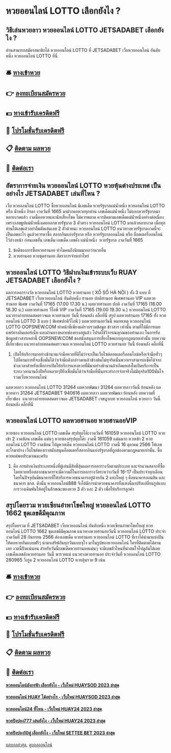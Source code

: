 # หวยออนไลน์ LOTTO เลือกยังไง ?
## วิธีเล่นหวยลาว หวยออนไลน์ LOTTO JETSADABET เลือกยังไง ?
ท่านสามารถสมัครสมาชิกได้ หวยออนไลน์ LOTTO ที่ JETSADABET เว็บหวยออนไลน์ อันดับหนึ่ง หวยออนไลน์ LOTTO ที่นี่

## 🛎 [ทางเข้าหวย](https://bit.ly/3BG5bNw)
## 👉 [ลงทะเบียนสมัครหวย](https://bit.ly/3BG5bNw)
## 💵 [ทางเข้ารับเครดิตฟรี](https://bit.ly/3C3mvgS)
## 👑 [โปรโมชั่นรับเครดิตฟรี](https://bit.ly/3C3mvgS)
## 📋 [ติดตาม ผลหวย](https://bit.ly/3C3mvgS)
## 📱 [ติดต่อเรา](https://bit.ly/3C3mvgS)

## อัตราการจ่ายเงิน หวยออนไลน์ LOTTO หวยหุ้นต่างประเทศ เป็นอย่างไร JETSADABET เล่นที่ไหน ?
เว็บ หวยออนไลน์ LOTTO ซื้อหวยออนไลน์ มีเลขเด็ด หวยรัฐบาลแม่น้ำหนึ่ง หวยออนไลน์ LOTTO หรือ น้ำหนึ่ง ภิรดา งวดวันที่ 1665 มาฝากคอหวยทุกท่าน เลขเด็ดแม่น้ำหนึ่ง ไม่ออกหวยรัฐบาลมาหลายงวดแล้ว งวดนี้คอหวยและนักเสี่ยงโชค ไม่ควรพลาด ควรติดตามเลขเด็ดแม่น้ำหนึ่งอย่างต่อเนื่อง เพราะเลขธูปแม่น้ำหนึ่งเคยออกหวยรัฐบาล 3 ตัวตรง หวยออนไลน์ LOTTO มาแล้วหลายงวด เมื่อทุกท่านได้เลขแล้วอย่าลืมตัดเล่นเลข 2 ตัวด้วยนะ หวยออนไลน์ LOTTO แนวทางหวยรัฐบาลงวดนี้จะเป็นเลขอะไร ดูแล้วควรหาซื้อ สลากกินแบ่งรัฐบาล หรือ หวยรัฐบาลออนไลน์ หรือ ล็อตเตอรี่ออนไลน์ ไว้ล่วงหน้า ก่อนเลขอั้น เลขเต็ม
เลขเด็ด เลขดัง แม่น้ำหนึ่ง  หวยรัฐบาล งวดวันที่ 1665
1. ข้อดีของการซื้อหวยฮานอย ทำไมคนถึงนิยมมากกว่าหวยอื่น
2. หวยฮานอย หวยชุดฮานอย อัตราการจ่ายเท่าไหร่

## หวยออนไลน์ LOTTO วิธีฝากเงินเข้าระบบเว็บ RUAY JETSADABET เลือกยังไง ?
ผลการออกรางวัล หวยออนไลน์ LOTTO หวยฮานอย ( XỔ SỐ HÀ NỘI ) ทั้ง 3 แบบ ที่ JETSADABET เว็บหวยออนไลน์ อันดับหนึ่ง ฮานอย ปกติฮานอย พิเศษฮานอย VIP
ผลหวยฮานอย พิเศษ งวดวันที่ 17165 (17.00 17.30 น.)
ผลหวยฮานอย ปกติ งวดวันที่ 17165 (18.00 18.30 น.)
ผลหวยฮานอย วีไอพี VIP งวดวันที่ 17165 (19.00 19.30 น.)
 หวยออนไลน์ LOTTO แนวทางถ่ายทอดสดตรวจผล หวยฮานอย วันนี้ ย้อนหลัง คลิ๊กที่นี่ 
สรุป ผลหวยฮานอย 17165 ทั้ง หวยออนไลน์ LOTTO 3 แบบ ( พิเศษปกติวีไอพี ) ผลหวยฮานอยวันนี้
หมายเหตุ หวยออนไลน์ LOTTO OOPSNEW.COM ทำหน้าที่เพียงแค่รวบรวมข้อมูล ข่าวสาร เท่านั้น ตามที่ได้มีการเผยแพร่ทางอินเตอร์เน็ท และผ่านทางหลายช่องทางอยู่แล้ว โปรดใช้วิจารณญาณของท่านเอง ในการรับข้อมูลข่าวสารเหล่านี้ OOPSNEW.COM ขอสนับสนุนการเสี่ยงโชคแบบถูกกฎหมายเท่านั้น
บทความที่เกี่ยวข้อง
แนวทางถ่ายทอดสดตรวจผล หวยออนไลน์ LOTTO หวยฮานอย วันนี้ ย้อนหลัง คลิ๊กที่นี่
1. เปิดให้บริการมาอย่างช้านานเจ้ามือหวยที่ดีไม่ว่าจะเป็นเว็บไซต์ลอตเตอรี่ออนไลน์หรือเจ้ามือทั่วๆไปก็ตามการที่จะเชื่อมั่นได้ว่าเจ้ามือดังกล่าวมาแล้วข้างต้นไม่ทุจริตนั้นพวกเราสามารถเช็คได้จากช่วงเวลาสำหรับเพื่อการเปิดให้บริการแทงหวยที่มีมาอย่างช้านานถ้าเกิดแหล่งใดเปิดบริการเป็นระยะเวลานานถึงปีหรือหลายๆปียิ่งเชื่อมั่นได้ว่าเจ้ามือที่นั้นกระทำการจ่ายจริงไม่มีทุจริต100มั่นใจ รวมเว็บหวยออนไลน์

ผลหวยลาว หวยออนไลน์ LOTTO 31264 ผลหวยพัฒนา 31264 ผลหวยลาววันนี้ ย้อนหลัง
ผลหวยลาว 31264 JETSADABET 940616
 ผลหวยลาว ผลหวยพัฒนา ย้อนหลัง 
บทความที่เกี่ยวข้อง
 แนวทางถ่ายทอดสดตรวจผล JETSADABET เจษฎาเบท หวยออนไลน์ หวยลาว วันนี้ ย้อนหลัง คลิ๊กที่นี่  

## หวยออนไลน์ LOTTO ผลหวยฮานอย หวยฮานอยVIP
หวยซอง หวยออนไลน์ LOTTO เลขเด็ด สรุปทุบโต๊ะงวดวันที่ 161059 หวยออนไลน์ LOTTO หวยเข้า 2 งวดซ้อน
เลขเด็ด แม่นๆ หวยซองสรุปทุบโต๊ะ งวดนี้ 161059 แม่นมาก หวยเข้า 2 หวยออนไลน์ LOTTO งวดซ้อน ไปดูหวยเด็ด หวยออนไลน์ LOTTO งวดนี้ 16 ตุลาคม 2566 ให้เลขอะไรมาบ้าง
เว็บไซต์ของเราสนับสนุนล็อตเตอรี่สลากกินแบ่งรัฐบาลที่ถูกต้องตามกฏหมายเท่านั้น. ซื้อหวยแต่พอประมาณนะครับ
1. คือ การฝากเงินประเภทหนึ่งที่ผู้เล่นมีสิทธิ์ลุ้นผลการออกรางวัลตามประเภท และจำนวนสลากที่ซื้อโดยหวยหรือสลากธนาคารจะมีความถี่ในการออกรางวัลระหว่างวันที่ 16-17 เป็นประจำทุกเดือน โดยในปัจจุบันมีธนาคารที่ให้บริการหวยธนาคารอยู่ด้วยกัน 2 แห่งใหญ่ ๆ คือธนาคารออมสิน และธนาคาร ธกส. ดังนั้น หวยออนไลน์888 จึงได้มีการนำหวยธนาคารทั้งแห่งนี้มาปรับเปลี่ยนรูปแบบการวางเดิมพันให้อยู่ในลักษณะของหวย 3 ตัว และ 2 ตัว เพื่อให้บริการลูกค้า

## สรุปโดยรวม หวยเซียนอ๋าพาโชคใหญ่ หวยออนไลน์ LOTTO 1662 ชุดเลขดีมีคุณภาพ
สรุปโดยรวม ที่ JETSADABET เว็บหวยออนไลน์ อันดับหนึ่ง หวยเซียนอ๋าพาโชคใหญ่ หวยออนไลน์ LOTTO 1662 ชุดเลขดีมีคุณภาพ แนวทางหวยฮานอยวันนี้ หวยออนไลน์ LOTTO ประจำงวดวันที่ 28 กันยายน 2566 ส่องเลขเด็ด หวยฮานอย หวยออนไลน์ LOTTO ที่เราได้นำมาแบ่งปันให้คอหวยกันแบบฟรีๆ นำมาเสริฟกันทุกวันแบบจุใจ มาในรูปของหวยออนไลน์ ใครที่ติดตามได้ตามเลย งวดนี้ปังแน่นอน สำหรับวันนี้เลขเด็ดหวยฮานอยแม่นๆ จะมีเลขตัวไหนที่น่าสนใจไปดูกันได้เลย
เลขเด็ดเลขดังหวยฮานอย วันนี้ พารวยแน่ แนวทางหวยฮานอย ประจำวันที่ หวยออนไลน์ LOTTO 280965 วิ่งรูด 2 หวยออนไลน์ LOTTO หวยลุ้นรวย 9 เน้น

## 🛎 [ทางเข้าหวย](https://bit.ly/3BG5bNw)
## 👉 [ลงทะเบียนสมัครหวย](https://bit.ly/3BG5bNw)
## 💵 [ทางเข้ารับเครดิตฟรี](https://bit.ly/3C3mvgS)
## 👑 [โปรโมชั่นรับเครดิตฟรี](https://bit.ly/3C3mvgS)
## 📋 [ติดตาม ผลหวย](https://bit.ly/3C3mvgS)
## 📱 [ติดต่อเรา](https://bit.ly/3C3mvgS)

#### [หวยออนไลน์มังกรฟ้า เลือกยังไง - เว็บใหม่ HUAYSOD 2023 ล่าสุด](https://atom.io/themes/หวยออนไลน์มังกรฟ้า%20เลือกยังไง%20-%20เว็บใหม่%20huaysod%202023%20ล่าสุด)
#### [หวยออนไลน์ HUAY ได้อย่างไร - เว็บใหม่ HUAYSOD 2023 ล่าสุด](https://atom.io/themes/หวยออนไลน์%20huay%20ได้อย่างไร%20-%20เว็บใหม่%20huaysod%202023%20ล่าสุด)
#### [หวยออนไลน์24 ที่ไหน - เว็บใหม่ HUAY24 2023 ล่าสุด](https://atom.io/themes/หวยออนไลน์24%20ที่ไหน%20-%20เว็บใหม่%20huay24%202023%20ล่าสุด)
#### [หวยปิงปอง777 เล่นยังไง - เว็บใหม่ HUAY24 2023 ล่าสุด](https://atom.io/themes/หวยปิงปอง777%20เล่นยังไง%20-%20เว็บใหม่%20huay24%202023%20ล่าสุด)
#### [หวยปิงปอง10คู่ เลือกยังไง - เว็บใหม่ SETTEE BET 2023 ล่าสุด](https://atom.io/themes/หวยปิงปอง10คู่%20เลือกยังไง%20-%20เว็บใหม่%20settee%20bet%202023%20ล่าสุด)

[ผลบอลล่าสุด](https://siamsport.tv "ผลบอลล่าสุด"), [ดูบอลออนไลน์](https://siamsport.tv/ดูบอลสด "ดูบอลออนไลน์")